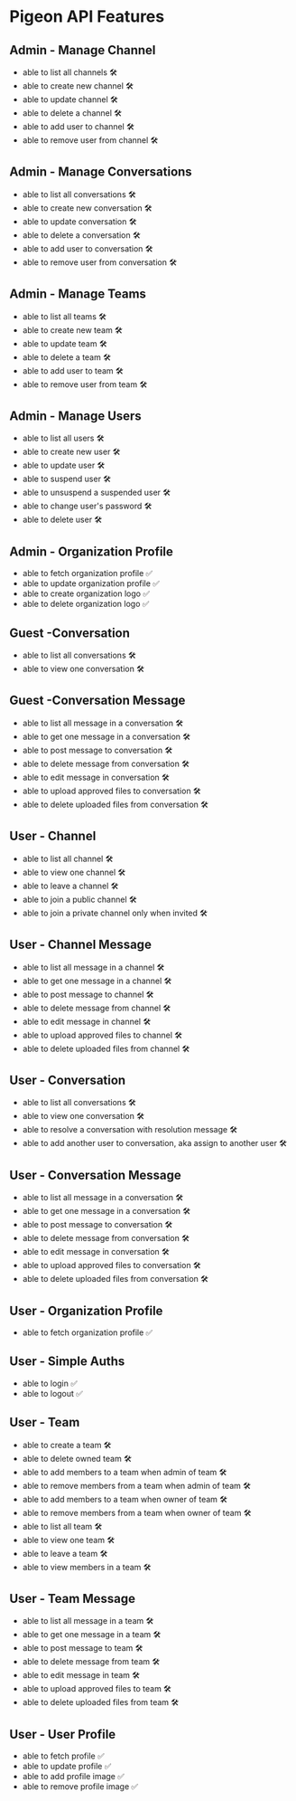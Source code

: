 # Pigeon API Features

## Admin - Manage Channel
- able to list all channels  🛠
- able to create new channel  🛠
- able to update channel  🛠
- able to delete a channel  🛠
- able to add user to channel  🛠
- able to remove user from channel  🛠

## Admin - Manage Conversations
- able to list all conversations  🛠
- able to create new conversation  🛠
- able to update conversation  🛠
- able to delete a conversation  🛠
- able to add user to conversation  🛠
- able to remove user from conversation  🛠

## Admin - Manage Teams
- able to list all teams  🛠
- able to create new team  🛠
- able to update team  🛠
- able to delete a team  🛠
- able to add user to team  🛠
- able to remove user from team  🛠

## Admin - Manage Users
- able to list all users  🛠
- able to create new user  🛠
- able to update user  🛠
- able to suspend user  🛠
- able to unsuspend a suspended user  🛠
- able to change user's password  🛠
- able to delete user  🛠

## Admin - Organization Profile
- able to fetch organization profile  ✅
- able to update organization profile  ✅
- able to create organization logo  ✅
- able to delete organization logo  ✅

## Guest -Conversation
- able to list all conversations  🛠
- able to view one conversation  🛠

## Guest -Conversation Message
- able to list all message in a conversation  🛠
- able to get one message in a conversation  🛠
- able to post message to conversation  🛠
- able to delete message from conversation  🛠
- able to edit message in conversation  🛠
- able to upload approved files to conversation  🛠
- able to delete uploaded files from conversation  🛠

## User - Channel
- able to list all channel  🛠
- able to view one channel  🛠
- able to leave a channel  🛠
- able to join a public channel  🛠
- able to join a private channel only when invited  🛠

## User - Channel Message
- able to list all message in a channel  🛠
- able to get one message in a channel  🛠
- able to post message to channel  🛠
- able to delete message from channel  🛠
- able to edit message in channel  🛠
- able to upload approved files to channel  🛠
- able to delete uploaded files from channel  🛠

## User - Conversation
- able to list all conversations  🛠
- able to view one conversation  🛠
- able to resolve a conversation with resolution message  🛠
- able to add another user to conversation, aka assign to another user  🛠

## User - Conversation Message
- able to list all message in a conversation  🛠
- able to get one message in a conversation  🛠
- able to post message to conversation  🛠
- able to delete message from conversation  🛠
- able to edit message in conversation  🛠
- able to upload approved files to conversation  🛠
- able to delete uploaded files from conversation  🛠

## User - Organization Profile
- able to fetch organization profile  ✅

## User - Simple Auths
- able to login  ✅
- able to logout  ✅

## User - Team
- able to create a team  🛠
- able to delete owned team  🛠
- able to add members to a team when admin of team  🛠
- able to remove members from a team when admin of team  🛠
- able to add members to a team when owner of team  🛠
- able to remove members from a team when owner of team  🛠
- able to list all team  🛠
- able to view one team  🛠
- able to leave a team  🛠
- able to view members in a team  🛠

## User - Team Message
- able to list all message in a team  🛠
- able to get one message in a team  🛠
- able to post message to team  🛠
- able to delete message from team  🛠
- able to edit message in team  🛠
- able to upload approved files to team  🛠
- able to delete uploaded files from team  🛠

## User - User Profile
- able to fetch profile  ✅
- able to update profile  ✅
- able to add profile image  ✅
- able to remove profile image  ✅
